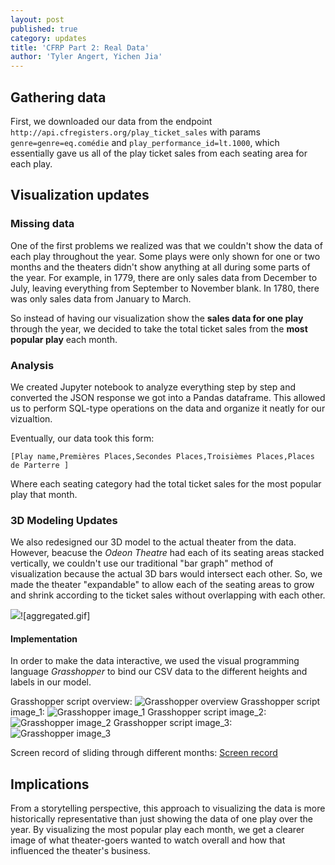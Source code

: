 ```yaml
---
layout: post
published: true
category: updates
title: 'CFRP Part 2: Real Data'
author: 'Tyler Angert, Yichen Jia'
---
```

## Gathering data

First, we downloaded our data from the endpoint `http://api.cfregisters.org/play_ticket_sales` with params `genre=genre=eq.comédie` and `play_performance_id=lt.1000`, which essentially gave us all of the play ticket sales from each seating area for each play. 

## Visualization updates 

### Missing data
One of the first problems we realized was that we couldn't show the data of each play throughout the year. Some plays were only shown for one or two months and the theaters didn't show anything at all during some parts of the year. For example, in 1779, there are only sales data from December to July, leaving everything from September to November blank. In 1780, there was only sales data from January to March.

So instead of having our visualization show the **sales data for one play** through the year, we decided to take the total ticket sales from the **most popular play** each month.

### Analysis
We created Jupyter notebook to analyze everything step by step and converted the JSON response we got into a Pandas dataframe. This allowed us to perform SQL-type operations on the data and organize it neatly for our vizualtion.

Eventually, our data took this form:

`[Play name,Premières Places,Secondes Places,Troisièmes Places,Places de Parterre ]`

Where each seating category had the total ticket sales for the most popular play that month.

### 3D Modeling Updates

We also redesigned our 3D model to the actual theater from the data. However, beacuse the _Odeon Theatre_ had each of its seating areas stacked vertically, we couldn't use our traditional "bar graph" method of visualization because the actual 3D bars would intersect each other. So, we made the theater "expandable" to allow each of the seating areas to grow and shrink according to the ticket sales without overlapping with each other.

![]({{site.baseurl}}/assets/aggregated.gif)![aggregated.gif]

#### Implementation

In order to make the data interactive, we used the visual programming language _Grasshopper_ to bind our CSV data to the different heights and labels in our model.

Grasshopper script overview:
![Grasshopper overview]({{site.baseurl}}/assets/Screenshot-overview.JPG)
Grasshopper script image_1:
![Grasshopper image_1]({{site.baseurl}}/assets/Screenshot-part1.JPG)
Grasshopper script image_2:
![Grasshopper image_2]({{site.baseurl}}/assets/Screenshot-part2.JPG)
Grasshopper script image_3:
![Grasshopper image_3]({{site.baseurl}}/assets/Screenshot-part3.JPG)

Screen record of sliding through different months:
[Screen record](https://drive.google.com/open?id=1pL7HunLslQPwzPPHHWFHxDtPoyo1yyun)

## Implications

From a storytelling perspective, this approach to visualizing the data is more historically representative than just showing the data of one play over the year. By visualizing the most popular play each month, we get a clearer image of what theater-goers wanted to watch overall and how that influenced the theater's business.
